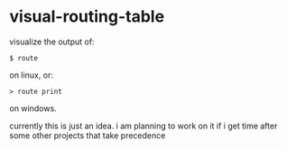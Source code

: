 # visual-routing-table
visualize the output of:

    $ route

on linux, or:

    > route print

on windows.

currently this is just an idea. i am planning to work on it if i get time after some other projects that take precedence
